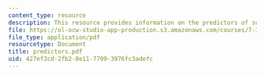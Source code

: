 ```yaml
---
content_type: resource
description: This resource provides information on the predictors of success in college.
file: https://ol-ocw-studio-app-production.s3.amazonaws.com/courses/7-391-concept-centered-teaching-spring-2006/427ef3cd2fb28e1177093976fc3adefc_predictors.pdf
file_type: application/pdf
resourcetype: Document
title: predictors.pdf
uid: 427ef3cd-2fb2-8e11-7709-3976fc3adefc
---
```

